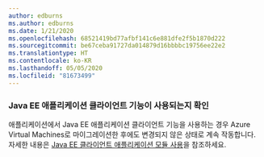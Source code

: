 ```yaml
---
author: edburns
ms.author: edburns
ms.date: 1/21/2020
ms.openlocfilehash: 68521419bd77afbf141c6e881dfe2f5b1870d222
ms.sourcegitcommit: be67ceba91727da014879d16bbbbc19756ee22e2
ms.translationtype: HT
ms.contentlocale: ko-KR
ms.lasthandoff: 05/05/2020
ms.locfileid: "81673499"
---
```

### <a name="determine-whether-the-java-ee-application-client-feature-is-used"></a>Java EE 애플리케이션 클라이언트 기능이 사용되는지 확인

애플리케이션에서 Java EE 애플리케이션 클라이언트 기능을 사용하는 경우 Azure Virtual Machines로 마이그레이션한 후에도 변경되지 않은 상태로 계속 작동합니다. 자세한 내용은 [Java EE 클라이언트 애플리케이션 모듈 사용](https://docs.oracle.com/en/middleware/fusion-middleware/weblogic-server/12.2.1.4/saclt/modules.html)을 참조하세요.
